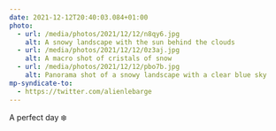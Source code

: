 ```yaml
---
date: 2021-12-12T20:40:03.084+01:00
photo:
  - url: /media/photos/2021/12/12/n8qy6.jpg
    alt: A snowy landscape with the sun behind the clouds
  - url: /media/photos/2021/12/12/0z3aj.jpg
    alt: A macro shot of cristals of snow
  - url: /media/photos/2021/12/12/pbo7b.jpg
    alt: Panorama shot of a snowy landscape with a clear blue sky
mp-syndicate-to:
  - https://twitter.com/alienlebarge
---
```

A perfect day ❄️
